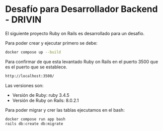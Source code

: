 # Desafío para Desarrollador Backend - DRIVIN

El siguiente proyecto Ruby on Rails es desarrollado para un desafio. 

Para poder crear y ejecutar primero se debe: 

```bash
docker compose up --build
```

Para confirmar de que esta levantado Ruby on Rails en el puerto 3500 que es el puerto que se establece.

```bash
http://localhost:3500/
```

Las versiones son:

* Versión de Ruby: ruby 3.4.5 
* Versión de Ruby on Rails: 8.0.2.1

Para poder migrar y crer las tablas ejecutamos en el bash:

```bash
docker compose run app bash
rails db:create db:migrate
```

